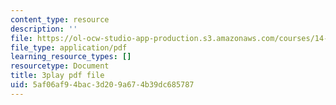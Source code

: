 ```yaml
---
content_type: resource
description: ''
file: https://ol-ocw-studio-app-production.s3.amazonaws.com/courses/14-01-principles-of-microeconomics-fall-2018/5af06af94bac3d209a674b39dc685787_PC3qooaF5Xs.pdf
file_type: application/pdf
learning_resource_types: []
resourcetype: Document
title: 3play pdf file
uid: 5af06af9-4bac-3d20-9a67-4b39dc685787
---
```

